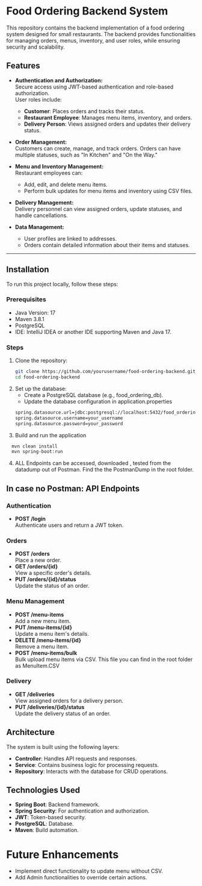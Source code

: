 # Food Ordering Backend System

This repository contains the backend implementation of a food ordering system designed for small restaurants. The backend provides functionalities for managing orders, menus, inventory, and user roles, while ensuring security and scalability.

## Features

- **Authentication and Authorization:**  
  Secure access using JWT-based authentication and role-based authorization.  
  User roles include:  
  - **Customer**: Places orders and tracks their status.  
  - **Restaurant Employee**: Manages menu items, inventory, and orders.  
  - **Delivery Person**: Views assigned orders and updates their delivery status.

- **Order Management:**  
  Customers can create, manage, and track orders. Orders can have multiple statuses, such as "In Kitchen" and "On the Way."

- **Menu and Inventory Management:**  
  Restaurant employees can:  
  - Add, edit, and delete menu items.  
  - Perform bulk updates for menu items and inventory using CSV files.

- **Delivery Management:**  
  Delivery personnel can view assigned orders, update statuses, and handle cancellations.

- **Data Management:**  
  - User profiles are linked to addresses.  
  - Orders contain detailed information about their items and statuses.

---

## Installation

To run this project locally, follow these steps:

### Prerequisites

- Java Version: 17
- Maven 3.8.1
- PostgreSQL
- IDE: IntelliJ IDEA or another IDE supporting Maven and Java 17.

### Steps

1. Clone the repository:
   ```bash
   git clone https://github.com/yourusername/food-ordering-backend.git
   cd food-ordering-backend
2. Set up the database:
    - Create a PostgreSQL database (e.g., food_ordering_db).
    - Update the database configuration in application.properties
   ```bash
   spring.datasource.url=jdbc:postgresql://localhost:5432/food_ordering_db
   spring.datasource.username=your_username
   spring.datasource.password=your_password
3. Build and run the application
  ```bash
    mvn clean install
    mvn spring-boot:run
  ```
4. ALL Endpoints can be accessed, downloaded , tested from the datadump out of Postman. Find the the PostmanDump in the root folder.

## In case no Postman: API Endpoints

### Authentication

- **POST /login**  
  Authenticate users and return a JWT token.

### Orders

- **POST /orders**  
  Place a new order.
- **GET /orders/{id}**  
  View a specific order's details.
- **PUT /orders/{id}/status**  
  Update the status of an order.

### Menu Management

- **POST /menu-items**  
  Add a new menu item.
- **PUT /menu-items/{id}**  
  Update a menu item's details.
- **DELETE /menu-items/{id}**  
  Remove a menu item.
- **POST /menu-items/bulk**  
  Bulk upload menu items via CSV. This file you can find in the root folder as MenuItem.CSV

### Delivery

- **GET /deliveries**  
  View assigned orders for a delivery person.
- **PUT /deliveries/{id}/status**  
  Update the delivery status of an order.

## Architecture

The system is built using the following layers:

- **Controller**: Handles API requests and responses.
- **Service**: Contains business logic for processing requests.
- **Repository**: Interacts with the database for CRUD operations.

## Technologies Used

- **Spring Boot**: Backend framework.
- **Spring Security**: For authentication and authorization.
- **JWT**: Token-based security.
- **PostgreSQL**: Database.
- **Maven**: Build automation.

# Future Enhancements

- Implement direct functionality to update menu without CSV. 
- Add Admin functionalities to override certain actions. 



